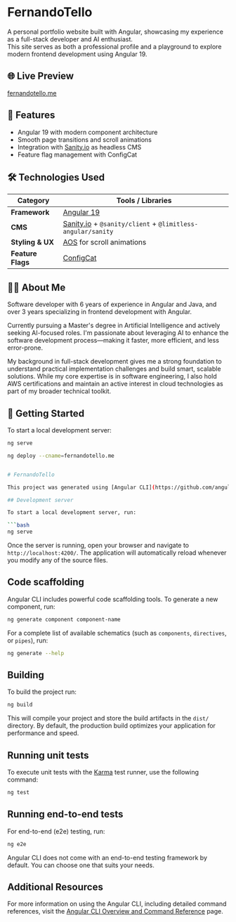 # FernandoTello

A personal portfolio website built with Angular, showcasing my experience as a full-stack developer and AI enthusiast.  
This site serves as both a professional profile and a playground to explore modern frontend development using Angular 19.

## 🌐 Live Preview

[fernandotello.me](https://fernandotello.me/) <!-- Replace with your deployed URL -->

## 📌 Features

- Angular 19 with modern component architecture
- Smooth page transitions and scroll animations
- Integration with [Sanity.io](https://www.sanity.io) as headless CMS
- Feature flag management with ConfigCat

## 🛠️ Technologies Used

| Category          | Tools / Libraries                                                                   |
| ----------------- | ----------------------------------------------------------------------------------- |
| **Framework**     | [Angular 19](https://angular.io/)                                                   |
| **CMS**           | [Sanity.io](https://www.sanity.io) + `@sanity/client` + `@limitless-angular/sanity` |
| **Styling & UX**  | [AOS](https://michalsnik.github.io/aos/) for scroll animations                      |
| **Feature Flags** | [ConfigCat](https://configcat.com/)                                                 |

## 🧑‍💻 About Me

Software developer with 6 years of experience in Angular and Java, and over 3 years specializing in frontend development with Angular.

Currently pursuing a Master's degree in Artificial Intelligence and actively seeking AI-focused roles. I'm passionate about leveraging AI to enhance the software development process—making it faster, more efficient, and less error-prone.

My background in full-stack development gives me a strong foundation to understand practical implementation challenges and build smart, scalable solutions. While my core expertise is in software engineering, I also hold AWS certifications and maintain an active interest in cloud technologies as part of my broader technical toolkit.

## 🚀 Getting Started

To start a local development server:

````bash
ng serve

ng deploy --cname=fernandotello.me


# FernandoTello

This project was generated using [Angular CLI](https://github.com/angular/angular-cli) version 19.2.8.

## Development server

To start a local development server, run:

```bash
ng serve
````

Once the server is running, open your browser and navigate to `http://localhost:4200/`. The application will automatically reload whenever you modify any of the source files.

## Code scaffolding

Angular CLI includes powerful code scaffolding tools. To generate a new component, run:

```bash
ng generate component component-name
```

For a complete list of available schematics (such as `components`, `directives`, or `pipes`), run:

```bash
ng generate --help
```

## Building

To build the project run:

```bash
ng build
```

This will compile your project and store the build artifacts in the `dist/` directory. By default, the production build optimizes your application for performance and speed.

## Running unit tests

To execute unit tests with the [Karma](https://karma-runner.github.io) test runner, use the following command:

```bash
ng test
```

## Running end-to-end tests

For end-to-end (e2e) testing, run:

```bash
ng e2e
```

Angular CLI does not come with an end-to-end testing framework by default. You can choose one that suits your needs.

## Additional Resources

For more information on using the Angular CLI, including detailed command references, visit the [Angular CLI Overview and Command Reference](https://angular.dev/tools/cli) page.
